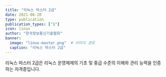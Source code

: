 ```yaml
---
title: "리눅스 마스터 2급"
date: 2021-06-20
type: publication
publication_types: ["1"]
icon: linux
author: "한국정보통신기술협회"
banner:
  image: "linux-master.png"  # 이미지 경로
  caption: "리눅스 마스터 2급"
---
```


리눅스 마스터 2급은 리눅스 운영체제의 기초 및 중급 수준의 이해와 관리 능력을 인증하는 자격증입니다.
